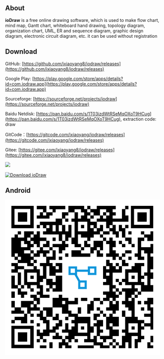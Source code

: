 About
-----
**ioDraw** is a free online drawing software, which is used to make flow chart, mind map, Gantt chart, whiteboard hand drawing, topology diagram, organization chart, UML, ER and sequence diagram, graphic design diagram, electronic circuit diagram, etc. it can be used without registration


Download
-----
GitHub: [https://github.com/ixiaoyang8/iodraw/releases](https://github.com/ixiaoyang8/iodraw/releases)

Google Play: [https://play.google.com/store/apps/details?id=com.iodraw.app](https://play.google.com/store/apps/details?id=com.iodraw.app)

Sourceforge: [https://sourceforge.net/projects/iodraw](https://sourceforge.net/projects/iodraw)

Baidu Netdisk: [https://pan.baidu.com/s/1T03izdWtRSeMqOXoT9HCug](https://pan.baidu.com/s/1T03izdWtRSeMqOXoT9HCug), extraction code: draw

GitCode：[https://gitcode.com/ixiaoyang/iodraw/releases](https://gitcode.com/ixiaoyang/iodraw/releases)

Gitee: [https://gitee.com/ixiaoyang8/iodraw/releases](https://gitee.com/ixiaoyang8/iodraw/releases)

[![](https://get.microsoft.com/images/zh-cn%20dark.svg)](https://apps.microsoft.com/detail/9ph1xmkz2f7q?mode=direct)

[![Download ioDraw](https://a.fsdn.com/con/app/sf-download-button)](https://sourceforge.net/projects/iodraw)


Android
----- 
![Scan and install on mobile phone](android.png)
